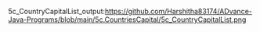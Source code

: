 5c_CountryCapitalList_output:https://github.com/Harshitha83174/ADvance-Java-Programs/blob/main/5c.CountriesCapital/5c_CountryCapitalList.png
